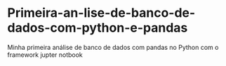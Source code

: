 # Primeira-an-lise-de-banco-de-dados-com-python-e-pandas
Minha primeira análise  de banco de dados com pandas no Python com o framework jupter notbook

